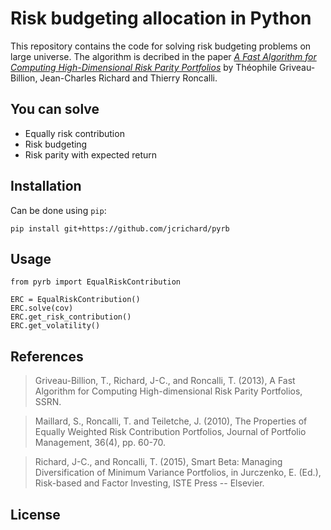 Risk budgeting allocation in Python
================

This repository contains the code for solving risk budgeting problems on large universe. The algorithm is decribed in the paper  [*A Fast Algorithm for Computing High-Dimensional Risk Parity Portfolios*](https://papers.ssrn.com/sol3/papers.cfm?abstract_id=2325255) 
by Théophile Griveau-Billion, Jean-Charles Richard and Thierry Roncalli. 

You can solve
------------------

- Equally risk contribution
- Risk budgeting
- Risk parity with expected return

Installation
------------------
 Can be done using ``pip``: 

    pip install git+https://github.com/jcrichard/pyrb
    
Usage
------------------

    from pyrb import EqualRiskContribution

    ERC = EqualRiskContribution()
    ERC.solve(cov)
    ERC.get_risk_contribution()
    ERC.get_volatility()


References
------------------

>Griveau-Billion, T., Richard, J-C., and Roncalli, T. (2013), A Fast Algorithm for Computing High-dimensional Risk Parity Portfolios, SSRN.

>Maillard, S., Roncalli, T. and
    Teiletche, J. (2010), The Properties of Equally Weighted Risk Contribution Portfolios,
    Journal of Portfolio Management, 36(4), pp. 60-70.
    
>Richard, J-C., and Roncalli, T. (2015), Smart
    Beta: Managing Diversification of Minimum Variance Portfolios, in Jurczenko, E. (Ed.),
    Risk-based and Factor Investing, ISTE Press -- Elsevier.
    
License
------------------
 
